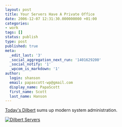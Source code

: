 ```yaml
---
layout: post
title: Your Servers Have A Private Office
date: 2006-12-07 12:31:30.000000000 +01:00
categories:
- work
tags: []
status: publish
type: post
published: true
meta:
  _edit_last: '3'
  _social_aggregation_next_run: '1401629200'
  _social_notify: '1'
  _wpcom_is_markdown: '1'
author:
  login: shanson
  email: papascott-wp@gmail.com
  display_name: PapaScott
  first_name: Scott
  last_name: Hanson
---
```

<p><a href="http://www.dilbert.com/comics/dilbert/archive/dilbert-20061207.html">Today's Dilbert</a> sums up modern system administration.</p>
<p><a href="http://www.dilbert.com/comics/dilbert/archive/dilbert-20061207.html"><img src="http://www.papascott.de/wordpress/wp-content/uploads/2006/12/dilbert_servers.gif" alt="Dilbert Servers" /></a></p>
